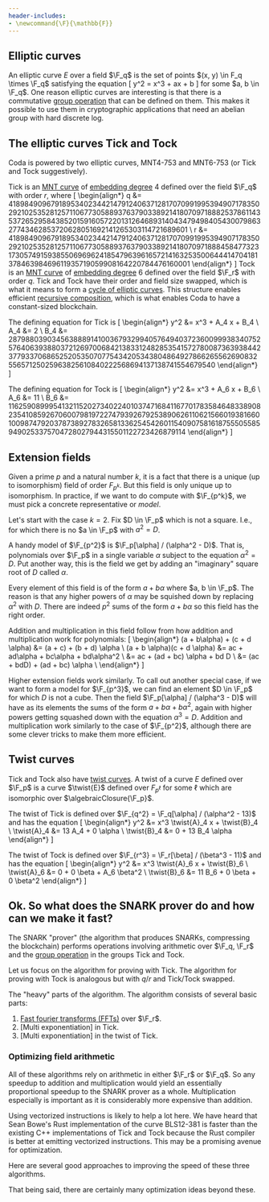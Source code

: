 ```yaml
---
header-includes:
- \newcommand{\F}{\mathbb{F}}
---
```


## Elliptic curves

An elliptic curve $E$ over a field $\F_q$ is the set of points $(x, y) \in F_q \times \F_q$ satisfying the equation
\[
y^2 = x^3 + ax + b
\]
for some $a, b \in \F_q$. One reason elliptic curves are interesting is that there is a commutative [group operation]()
that can be defined on them. This makes it possible to use them in cryptographic applications that
need an abelian group with hard discrete log.

## The elliptic curves Tick and Tock

Coda is powered by two elliptic curves, MNT4-753 and MNT6-753 (or Tick and Tock suggestively).

Tick is an [MNT curve]() of [embedding degree]() 4 defined over the field $\F_q$ with order $r$, where
\[
\begin{align*}
  q &= 41898490967918953402344214791240637128170709919953949071783502921025352812571106773058893763790338921418070971888253786114353726529584385201591605722013126468931404347949840543007986327743462853720628051692141265303114721689601 \\
  r &= 41898490967918953402344214791240637128170709919953949071783502921025352812571106773058893763790338921418070971888458477323173057491593855069696241854796396165721416325350064441470418137846398469611935719059908164220784476160001
\end{align*}
\]
Tock is an [MNT curve]() of [embedding degree]() 6 defined over the field $\F_r$ with order $q$.
Tick and Tock have their order and field size swapped, which is what it means to form a
[cycle of elliptic curves](). This structure enables efficient [recursive composition](),
which is what enables Coda to have a constant-sized blockchain.

The defining equation for Tick is 
\[
\begin{align*}
  y^2 &= x^3 + A_4 x + B_4 \\
  A_4 &= 2 \\
  B_4 &= 
28798803903456388891410036793299405764940372360099938340752576406393880372126970068421383312482853541572780087363938442377933706865252053507077543420534380486492786626556269083255657125025963825610840222568694137138741554679540
\end{align*}
\]

The defining equation for Tock is 
\[
\begin{align*}
  y^2 &= x^3 + A_6 x + B_6 \\
  A_6 &= 11 \\
  B_6 &= 11625908999541321152027340224010374716841167701783584648338908235410859267060079819722747939267925389062611062156601938166010098747920378738927832658133625454260115409075816187555055859490253375704728027944315501122723426879114
\end{align*}
\]

## Extension fields

Given a prime $p$ and a natural number $k$, it is a fact that there is a unique (up to isomorphism) field of order $F_{p^k}$.
But this field is only unique up to isomorphism. In practice, if we want to do compute with $\F_{p^k}$, we must
pick a concrete representative or *model*. 

Let's start with the case $k = 2$. Fix $D \in \F_p$ which is not a square. I.e., for which there is no
$a \in \F_p$ with $a^2 = D$.

A handy model of $\F_{p^2}$ is $\F_p[\alpha] / (\alpha^2 - D)$. That is, polynomials over $\F_p$ in a single variable
$\alpha$ subject to the equation $\alpha^2 = D$. Put another way, this is the field we get by adding an
"imaginary" square root of $D$ called $\alpha$. 

Every element of this field is of the form $a + b \alpha$ where $a, b \in \F_p$.
The reason is that any higher powers of $\alpha$ may be squished down by replacing $\alpha^2$ with
$D$. There are indeed $p^2$ sums of the form $a + b \alpha$ so this field has the right order.

Addition and multiplication in this field follow from how addition and multiplication work
for polynomials:
\[
\begin{align*}
  (a + b\alpha) + (c + d \alpha) &= (a + c) + (b + d) \alpha \\
  (a + b \alpha)(c + d \alpha)
  &= ac + ad\alpha + bc\alpha + bd\alpha^2 \\
  &= ac + (ad + bc) \alpha + bd D \\
  &= (ac + bdD) + (ad + bc) \alpha \\
\end{align*}
\]

Higher extension fields work similarly. To call out another special case, if we want to
form a model for $\F_{p^3}$, we can find an element $D \in \F_p$ for which $D$ is not a cube.
Then the field $\F_p[\alpha] / (\alpha^3 - D)$ will have as its elements the sums of the form
$a + b \alpha + b \alpha^2$, again with higher powers getting squashed down with the equation
$\alpha^3 = D$. Addition and multiplication work similarly to the case of $\F_{p^2}$, although
there are some clever tricks to make them more efficient.

## Twist curves

Tick and Tock also have [twist curves](https://en.wikipedia.org/wiki/Twists_of_curves).
A twist of a curve $E$ defined over $\F_p$ is a curve $\twist{E}$ defined over $F_{p^\ell}$ for some $\ell$
which are isomorphic over $\algebraicClosure{\F_p}$.

The twist of Tick is defined over $\F_{q^2} = \F_q[\alpha] / (\alpha^2 - 13)$ and has the equation
\[
\begin{align*}
  y^2 &= x^3 \twist{A}_4 x + \twist{B}_4 \\
  \twist{A}_4 &= 13 A_4 + 0 \alpha \\
  \twist{B}_4 &= 0 + 13 B_4 \alpha
\end{align*}
\]

The twist of Tock is defined over $\F_{r^3} = \F_r[\beta] / (\beta^3 - 11)$ and has the equation
\[
\begin{align*}
  y^2 &= x^3 \twist{A}_6 x + \twist{B}_6 \\
  \twist{A}_6 &= 0 + 0 \beta + A_6 \beta^2 \\
  \twist{B}_6 &= 11 B_6 + 0 \beta + 0 \beta^2
\end{align*}
\]

## Ok. So what does the SNARK prover do and how can we make it fast?

The SNARK "prover" (the algorithm that produces SNARKs, compressing the blockchain) performs
operations involving arithmetic over $\F_q, \F_r$ and the [group operation]() in the groups
Tick and Tock.

Let us focus on the algorithm for proving with Tick. The algorithm for proving with Tock is
analogous but with $q$/$r$ and Tick/Tock swapped.

The "heavy" parts of the algorithm.
The algorithm
consists of several basic parts:

1. [Fast fourier transforms (FFTs)]() over $\F_r$.
2. [Multi exponentiation] in Tick.
3. [Multi exponentiation] in the twist of Tick.


### Optimizing field arithmetic
All of these algorithms rely on arithmetic in either $\F_r$ or $\F_q$. So any speedup
to addition and multiplication would yield an essentially proportional speedup to
the SNARK prover as a whole. Multiplication especially is important as it is considerably
more expensive than addition.

Using vectorized instructions is likely to help a lot here. We have heard that Sean Bowe's
Rust implementation of the curve BLS12-381 is faster than the existing C++ implementations
of Tick and Tock because the Rust compiler is better at emitting vectorized instructions.
This may be a promising avenue for optimization.

Here are several good approaches to improving the speed of these three algorithms.

That being said, there are certainly many optimization ideas beyond these.

